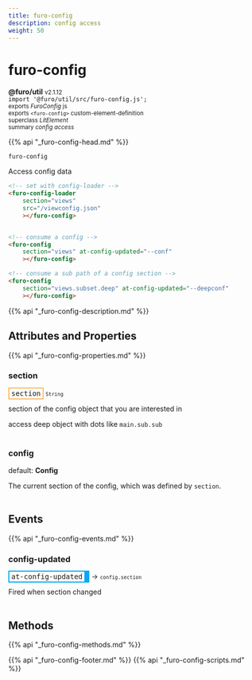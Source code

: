 ```yaml
---
title: furo-config
description: config access
weight: 50
---
```


# furo-config
**@furo/util** <small>v2.1.12</small>
<br>`import '@furo/util/src/furo-config.js';`<small>
<br>exports *FuroConfig* js
<br>exports `<furo-config>` custom-element-definition
<br>superclass *LitElement*</small>
<br><small>summary *config access*</small>

{{% api "_furo-config-head.md" %}}

`furo-config`

 Access config data


```html
<!-- set with config-loader -->
<furo-config-loader
    section="views"
    src="/viewconfig.json"
    ></furo-config>


<!-- consume a config -->
<furo-config
    section="views" at-config-updated="--conf"
    ></furo-config>

<!-- consume a sub path of a config section -->
<furo-config
    section="views.subset.deep" at-config-updated="--deepconf"
    ></furo-config>
```

{{% api "_furo-config-description.md" %}}


## Attributes and Properties
{{% api "_furo-config-properties.md" %}}



### **section**

<span  style="border-width:2px; border-style: solid;border-color:  rgb(255, 182, 91);font-family:monospace; padding:2px 4px;">section</span>
<small>`String` </small>

section of the config object that you are interested in

access deep object with dots like `main.sub.sub`
<br><br>

### **config**
default: **Config**</small>

The current section of the config, which was defined by `section`.
<br><br>
## Events
{{% api "_furo-config-events.md" %}}

### **config-updated**
<span  style="border-width:2px 10px 2px 2px; border-style: solid;border-color:  rgb(2, 168, 244);font-family:monospace; padding:2px 4px;">at-config-updated</span>
→ <small>`config.section`</small>

Fired when section changed
<br><br>

## Methods
{{% api "_furo-config-methods.md" %}}







{{% api "_furo-config-footer.md" %}}
{{% api "_furo-config-scripts.md" %}}

